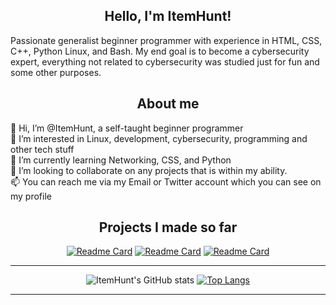 <h2 align= "center"> Hello, I'm ItemHunt! </h2>

Passionate generalist beginner programmer with experience in HTML, CSS, C++, Python Linux, and Bash. My end goal is to become a cybersecurity expert, everything not related to cybersecurity was studied just for fun and some other purposes. 

<h2 align="center"> About me </h2>

👋 Hi, I’m @ItemHunt, a self-taught beginner programmer <br>
👀 I’m interested in Linux, development, cybersecurity, programming and other tech stuff <br>
🌱 I’m currently learning Networking, CSS, and Python <br>
:mag_right: I’m looking to collaborate on  any projects that is within my ability. <br>
📫 You can reach me via my Email or Twitter account which you can see on my profile <br>

<h2 align="center"> Projects I made so far </h2>

<div align="center">

[![Readme Card](https://github-readme-stats.vercel.app/api/pin/?username=ItemHunt&theme=radical&repo=Bash-Cheatsheet)](https://github.com/anuraghazra/github-readme-stats)
[![Readme Card](https://github-readme-stats.vercel.app/api/pin/?username=ItemHunt&theme=radical&repo=C-plus-plus-Cheatsheet)](https://github.com/anuraghazra/github-readme-stats)
[![Readme Card](https://github-readme-stats.vercel.app/api/pin/?username=ItemHunt&theme=radical&repo=HTML-and-CSS-Cheatsheet)](https://github.com/anuraghazra/github-readme-stats)

</div>

<div align="center">

--------

![ItemHunt's GitHub stats](https://github-readme-stats.vercel.app/api?username=ItemHunt&show_icons=true&theme=radical)
[![Top Langs](https://github-readme-stats.vercel.app/api/top-langs/?username=ItemHunt&layout=compact&theme=radical)](https://github.com/anuraghazra/github-readme-stats)

--------

  </div>


<!---
ItemHunt/ItemHunt is a ✨ special ✨ repository because its `README.md` (this file) appears on your GitHub profile.
You can click the Preview link to take a look at your changes.

Storage

--->
